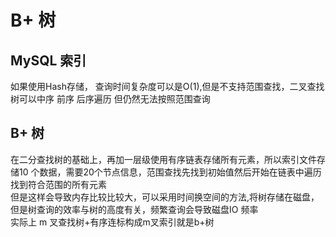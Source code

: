 # B+ 树

## MySQL 索引
如果使用Hash存储， 查询时间复杂度可以是O(1),但是不支持范围查找，二叉查找树可以中序 前序 后序遍历 但仍然无法按照范围查询

## B+ 树
在二分查找树的基础上，再加一层级使用有序链表存储所有元素，所以索引文件存储10 个数据，需要20个节点信息，范围查找先找到初始值然后开始在链表中遍历找到符合范围的所有元素
<br/>
但是这样会导致内存比较比较大，可以采用时间换空间的方法,将树存储在磁盘，但是树查询的效率与树的高度有关，频繁查询会导致磁盘IO 频率<br/>
实际上 m 叉查找树+有序连标构成m叉索引就是b+树